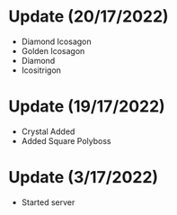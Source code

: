 # Update (20/17/2022)
- Diamond Icosagon
- Golden Icosagon
- Diamond
- Icositrigon
# Update (19/17/2022)
- Crystal Added
- Added Square Polyboss
# Update (3/17/2022)
- Started server